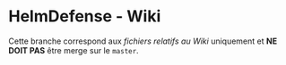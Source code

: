# HelmDefense - Wiki
Cette branche correspond aux *fichiers relatifs au Wiki* uniquement et **NE DOIT PAS** être merge sur le `master`.
